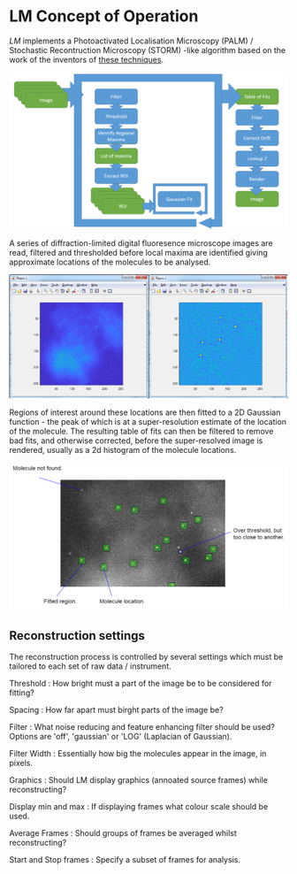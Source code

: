# LM Concept of Operation

*LM* implements a Photoactivated Localisation Microscopy (PALM) / Stochastic Recontruction Microscopy (STORM) -like algorithm based on the work of the inventors of [these techniques](https://en.wikipedia.org/wiki/Super-resolution_microscopy).

![Reconstruction Process Diagram](reconstruction_process.png "Reconstruction Process Diagram")

A series of diffraction-limited digital fluoresence microscope images are read, filtered and thresholded before local maxima are identified giving approximate locations of the molecules to be analysed. 

![Raw and filtered images](raw_filtered.png "Raw and filtered images")

Regions of interest around these locations are then fitted to a 2D Gaussian function - the peak of which is at a super-resolution estimate of the location of the molecule. The resulting table of fits can then be filtered to remove bad fits, and otherwise corrected, before the super-resolved image is rendered, usually as a 2d histogram of the molecule locations.

![Locating molecules](finding_molecules.png "Locating molecules")

## Reconstruction settings

The reconstruction process is controlled by several settings which must be tailored to each set of raw data / instrument.

Threshold
: How bright must a part of the image be to be considered for fitting?

Spacing
: How far apart must birght parts of the image be?

Filter
: What noise reducing and feature enhancing filter should be used? Options are 'off', 'gaussian' or 'LOG' (Laplacian of Gaussian).

Filter Width
: Essentially how big the molecules appear in the image, in pixels.

Graphics
: Should LM display graphics (annoated source frames) while reconstructing?

Display min and max
: If displaying frames what colour scale should be used.

Average Frames
: Should groups of frames be averaged whilst reconstructing?

Start and Stop frames
: Specify a subset of frames for analysis.